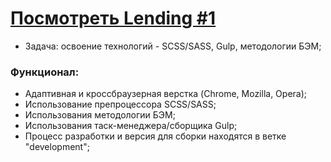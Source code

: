 # [Посмотреть Lending #1](https://vansalivan.github.io/LP-1/)
- Задача: освоение технологий - SCSS/SASS, Gulp, методологии БЭМ;
### Функционал:
- Адаптивная и кроссбраузерная верстка (Chrome, Mozilla, Opera);
- Использование препроцессора SCSS/SASS;
- Использования методологии БЭМ;
- Использования таск-менеджера/сборщика Gulp; 
- Процесс разработки и версия для сборки находятся в ветке "development";
